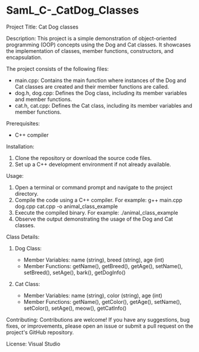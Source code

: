 # SamL_C-_CatDog_Classes
Project Title: Cat Dog classes

Description:
This project is a simple demonstration of object-oriented programming (OOP) concepts using the Dog and Cat classes. It showcases the implementation of classes, member functions, constructors, and encapsulation.

The project consists of the following files:
- main.cpp: Contains the main function where instances of the Dog and Cat classes are created and their member functions are called.
- dog.h, dog.cpp: Defines the Dog class, including its member variables and member functions.
- cat.h, cat.cpp: Defines the Cat class, including its member variables and member functions.

Prerequisites:
- C++ compiler

Installation:
1. Clone the repository or download the source code files.
2. Set up a C++ development environment if not already available.

Usage:
1. Open a terminal or command prompt and navigate to the project directory.
2. Compile the code using a C++ compiler. For example:
   g++ main.cpp dog.cpp cat.cpp -o animal_class_example
3. Execute the compiled binary. For example:
   ./animal_class_example
4. Observe the output demonstrating the usage of the Dog and Cat classes.

Class Details:
1. Dog Class:
   - Member Variables: name (string), breed (string), age (int)
   - Member Functions: getName(), getBreed(), getAge(), setName(), setBreed(), setAge(), bark(), getDogInfo()

2. Cat Class:
   - Member Variables: name (string), color (string), age (int)
   - Member Functions: getName(), getColor(), getAge(), setName(), setColor(), setAge(), meow(), getCatInfo()

Contributing:
Contributions are welcome! If you have any suggestions, bug fixes, or improvements, please open an issue or submit a pull request on the project's GitHub repository.

License:
Visual Studio
